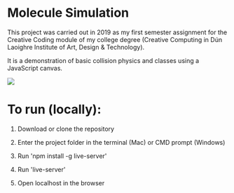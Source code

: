 # Molecule Simulation

This project was carried out in 2019 as my first semester assignment for the Creative Coding module of my college degree (Creative Computing in Dún Laoighre Institute of Art, Design & Technology).

It is a demonstration of basic collision physics and classes using a JavaScript canvas.

![](Molecules/img/Mol.gif)

# To run (locally):

1. Download or clone the repository

2. Enter the project folder in the terminal (Mac) or CMD prompt (Windows)

3. Run 'npm install -g live-server'

4. Run 'live-server'

5. Open localhost in the browser
